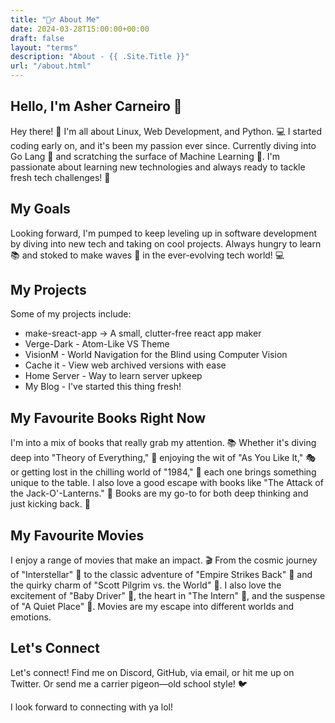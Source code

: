 ```yaml
---
title: "🙋‍♂️ About Me"
date: 2024-03-28T15:00:00+00:00
draft: false
layout: "terms"
description: "About - {{ .Site.Title }}"
url: "/about.html"
---
```


## Hello, I'm Asher Carneiro 👋
Hey there! 👋 I'm all about Linux, Web Development, and Python. 💻 I started coding early on, and it's been my passion ever since. Currently diving into Go Lang 🚀 and scratching the surface of Machine Learning 🤖. I'm passionate about learning new technologies and always ready to tackle fresh tech challenges! 🌟

## My Goals
Looking forward, I'm pumped to keep leveling up in software development by diving into new tech and taking on cool projects. Always hungry to learn 📚 and stoked to make waves 🌊 in the ever-evolving tech world! 💻

## My Projects
Some of my projects include:  
- make-sreact-app -> A small, clutter-free react app maker
- Verge-Dark - Atom-Like VS Theme
- VisionM - World Navigation for the Blind using Computer Vision
- Cache it - View web archived versions with ease
- Home Server - Way to learn server upkeep
- My Blog - I've started this thing fresh!

## My Favourite Books Right Now
I'm into a mix of books that really grab my attention. 📚 Whether it's diving deep into "Theory of Everything," 🌌 enjoying the wit of "As You Like It," 🎭 or getting lost in the chilling world of "1984," 📖 each one brings something unique to the table. I also love a good escape with books like "The Attack of the Jack-O'-Lanterns." 🎃 Books are my go-to for both deep thinking and just kicking back. 🌟

## My Favourite Movies
I enjoy a range of movies that make an impact. 🎬 From the cosmic journey of "Interstellar" 🌌 to the classic adventure of "Empire Strikes Back" 🚀 and the quirky charm of "Scott Pilgrim vs. the World" 🎸. I also love the excitement of "Baby Driver" 🚗, the heart in "The Intern" 👴, and the suspense of "A Quiet Place" 🤫. Movies are my escape into different worlds and emotions.

## Let's Connect
Let's connect! Find me on Discord, GitHub, via email, or hit me up on Twitter. Or send me a carrier pigeon—old school style! 🐦

 I look forward to connecting with ya lol!